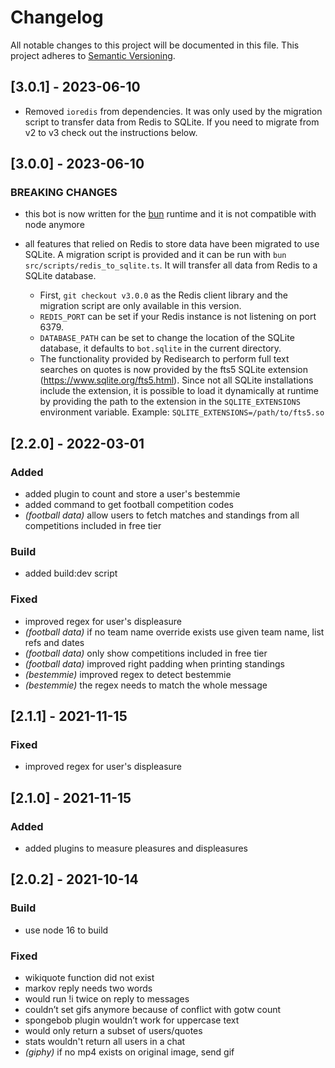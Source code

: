# Changelog

All notable changes to this project will be documented in this file. This
project adheres to [Semantic Versioning](https://semver.org/spec/v2.0.0.html).

## [3.0.1] - 2023-06-10

- Removed `ioredis` from dependencies. It was only used by the migration script
  to transfer data from Redis to SQLite. If you need to migrate from v2 to v3
  check out the instructions below.

## [3.0.0] - 2023-06-10

### BREAKING CHANGES

- this bot is now written for the [bun](https://bun.sh) runtime and it is not
  compatible with node anymore

- all features that relied on Redis to store data have been migrated to use
  SQLite. A migration script is provided and it can be run with
  `bun src/scripts/redis_to_sqlite.ts`. It will transfer all data from Redis to
  a SQLite database.
  - First, `git checkout v3.0.0` as the Redis client library and the migration
    script are only available in this version.
  - `REDIS_PORT` can be set if your Redis instance is not listening on
    port 6379.
  - `DATABASE_PATH` can be set to change the location of the SQLite database, it
    defaults to `bot.sqlite` in the current directory.
  - The functionality provided by Redisearch to perform full text searches on
    quotes is now provided by the fts5 SQLite extension
    (<https://www.sqlite.org/fts5.html>). Since not all SQLite installations
    include the extension, it is possible to load it dynamically at runtime by
    providing the path to the extension in the `SQLITE_EXTENSIONS` environment
    variable. Example: `SQLITE_EXTENSIONS=/path/to/fts5.so`

## [2.2.0] - 2022-03-01

### Added

- added plugin to count and store a user's bestemmie
- added command to get football competition codes
- _(football data)_ allow users to fetch matches and standings from all
  competitions included in free tier

### Build

- added build:dev script

### Fixed

- improved regex for user's displeasure
- _(football data)_ if no team name override exists use given team name, list
  refs and dates
- _(football data)_ only show competitions included in free tier
- _(football data)_ improved right padding when printing standings
- _(bestemmie)_ improved regex to detect bestemmie
- _(bestemmie)_ the regex needs to match the whole message

## [2.1.1] - 2021-11-15

### Fixed

- improved regex for user's displeasure

## [2.1.0] - 2021-11-15

### Added

- added plugins to measure pleasures and displeasures

## [2.0.2] - 2021-10-14

### Build

- use node 16 to build

### Fixed

- wikiquote function did not exist
- markov reply needs two words
- would run !i twice on reply to messages
- couldn’t set gifs anymore because of conflict with gotw count
- spongebob plugin wouldn’t work for uppercase text
- would only return a subset of users/quotes
- stats wouldn't return all users in a chat
- _(giphy)_ if no mp4 exists on original image, send gif
